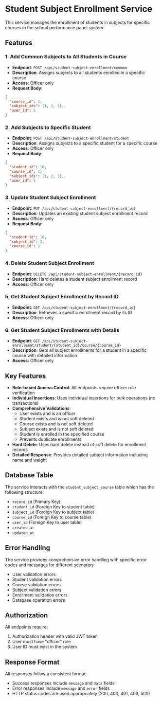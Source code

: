 # Student Subject Enrollment Service

This service manages the enrollment of students in subjects for specific courses in the school performance panel system.

## Features

### 1. Add Common Subjects to All Students in Course
- **Endpoint**: `POST /api/student-subject-enrollment/common`
- **Description**: Assigns subjects to all students enrolled in a specific course
- **Access**: Officer only
- **Request Body**:
```json
{
  "course_id": 1,
  "subject_ids": [1, 2, 3],
  "user_id": 5
}
```

### 2. Add Subjects to Specific Student
- **Endpoint**: `POST /api/student-subject-enrollment/student`
- **Description**: Assigns subjects to a specific student for a specific course
- **Access**: Officer only
- **Request Body**:
```json
{
  "student_id": 10,
  "course_id": 1,
  "subject_ids": [1, 2, 3],
  "user_id": 5
}
```

### 3. Update Student Subject Enrollment
- **Endpoint**: `PUT /api/student-subject-enrollment/{record_id}`
- **Description**: Updates an existing student subject enrollment record
- **Access**: Officer only
- **Request Body**:
```json
{
  "student_id": 10,
  "subject_id": 2,
  "course_id": 1
}
```

### 4. Delete Student Subject Enrollment
- **Endpoint**: `DELETE /api/student-subject-enrollment/{record_id}`
- **Description**: Hard deletes a student subject enrollment record
- **Access**: Officer only

### 5. Get Student Subject Enrollment by Record ID
- **Endpoint**: `GET /api/student-subject-enrollment/{record_id}`
- **Description**: Retrieves a specific enrollment record by its ID
- **Access**: Officer only

### 6. Get Student Subject Enrollments with Details
- **Endpoint**: `GET /api/student-subject-enrollment/student/{student_id}/course/{course_id}`
- **Description**: Gets all subject enrollments for a student in a specific course with detailed information
- **Access**: Officer only

## Key Features

- **Role-based Access Control**: All endpoints require officer role verification
- **Individual Insertions**: Uses individual insertions for bulk operations (no transactions)
- **Comprehensive Validations**:
  - User exists and is an officer
  - Student exists and is not soft deleted
  - Course exists and is not soft deleted
  - Subject exists and is not soft deleted
  - Student is enrolled in the specified course
  - Prevents duplicate enrollments
- **Hard Delete**: Uses hard delete instead of soft delete for enrollment records
- **Detailed Response**: Provides detailed subject information including name and weight

## Database Table

The service interacts with the `student_subject_course` table which has the following structure:
- `record_id` (Primary Key)
- `student_id` (Foreign Key to student table)
- `subject_id` (Foreign Key to subject table)
- `course_id` (Foreign Key to course table)
- `user_id` (Foreign Key to user table)
- `created_at`
- `updated_at`

## Error Handling

The service provides comprehensive error handling with specific error codes and messages for different scenarios:
- User validation errors
- Student validation errors
- Course validation errors
- Subject validation errors
- Enrollment validation errors
- Database operation errors

## Authorization

All endpoints require:
1. Authorization header with valid JWT token
2. User must have "officer" role
3. User ID must exist in the system

## Response Format

All responses follow a consistent format:
- Success responses include `message` and `data` fields
- Error responses include `message` and `error` fields
- HTTP status codes are used appropriately (200, 400, 401, 403, 500)
